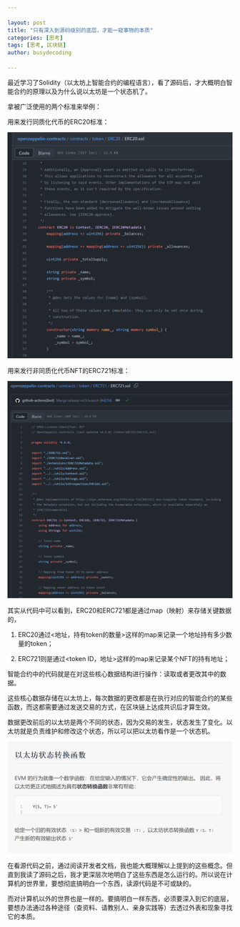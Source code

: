```yaml
---

layout: post
title: "只有深入到源码级别的底层，才能一窥事物的本质"
categories: [思考]
tags: [思考, 区块链]
author: busydecoding

---
```


最近学习了Solidity（以太坊上智能合约的编程语言），看了源码后，才大概明白智能合约的原理以及为什么说以太坊是一个状态机了。

拿被广泛使用的两个标准来举例：

用来发行同质化代币的ERC20标准：

<img src="/assets/img/posts/ERC20截图.png" alt="ERC20源码截图" style="zoom:50%;" />

用来发行非同质化代币NFT的ERC721标准：

<img src="/assets/img/posts/ERC721截图.png" alt="ERC721源码截图" style="zoom:50%;" />

其实从代码中可以看到，ERC20和ERC721都是通过map（映射）来存储关键数据的，

1. ERC20通过<地址，持有token的数量>这样的map来记录一个地址持有多少数量的token；

2. ERC721则是通过<token ID，地址>这样的map来记录某个NFT的持有地址；

智能合约中的代码就是在对这些核心数据结构进行操作：读取或者更改其中的数据。

这些核心数据存储在以太坊上，每次数据的更改都是在执行对应的智能合约的某些函数，而这都需要通过发送交易的方式，在区块链上达成共识后才算生效。

数据更改前后的以太坊是两个不同的状态，因为交易的发生，状态发生了变化。以太坊就是负责维护和修改这个状态，所以可以把以太坊看作是一个状态机。

<img src="/assets/img/posts/以太坊状态转换截图.png" alt="以太坊状态转换截图" style="zoom:50%;" />

在看源代码之前，通过阅读开发者文档，我也能大概理解以上提到的这些概念。但直到我读了源码之后，我才更深层次地明白了这些东西是怎么运行的。所以说在计算机的世界里，要想彻底搞明白一个东西，读源代码是不可或缺的。

而对计算机以外的世界也是一样的。要搞明白一样东西，必须要深入到它的底层，要想办法通过各种途径（查资料、请教别人、亲身实践等）去透过外表和现象寻找它的本质。